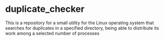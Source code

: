 # duplicate_checker
This is a repository for a small utility for the Linux operating system that searches for duplicates in a specified directory, being able to distribute its work among a selected number of processes
